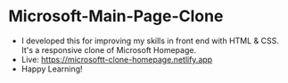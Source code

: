 # Microsoft-Main-Page-Clone
- I developed this for improving my skills in front end with HTML & CSS. It's a responsive clone of Microsoft Homepage.
- Live: https://microsoftt-clone-homepage.netlify.app
- Happy Learning!
